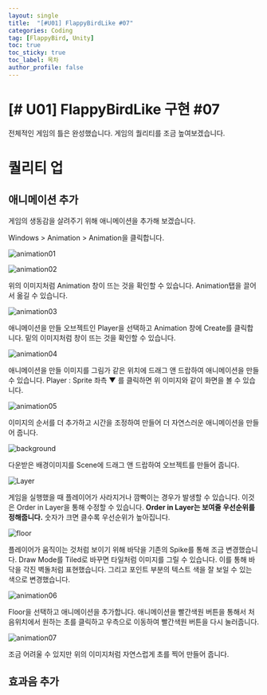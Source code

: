 ```yaml
---
layout: single
title:  "[#U01] FlappyBirdLike #07"
categories: Coding
tag: [FlappyBird, Unity]
toc: true 
toc_sticky: true 
toc_label: 목차    
author_profile: false
---
```


# [# U01] FlappyBirdLike 구현 #07

전체적인 게임의 틀은 완성했습니다.
게임의 퀄리티를 조금 높여보겠습니다.



# 퀄리티 업

## 애니메이션 추가

게임의 생동감을 살려주기 위해 애니메이션을 추가해 보겠습니다.

Windows > Animation > Animation을 클릭합니다.

![animation01](../images/2023-02-18-unity_flappybird07/animation01.png)

![animation02](../images/2023-02-18-unity_flappybird07/animation02.png)

위의 이미지처럼 Animation 창이 뜨는 것을 확인할 수 있습니다. Animation탭을 끌어서 옮길 수 있습니다.



![animation03](../images/2023-02-18-unity_flappybird07/animation03.png)

애니메이션을 만들 오브젝트인 Player을 선택하고 Animation 창에 Create를 클릭합니다. 밑의 이미지처럼 창이 뜨는 것을 확인할 수 있습니다.



![animation04](../images/2023-02-18-unity_flappybird07/animation04.png)

애니메이션을 만들 이미지를 그림가 같은 위치에 드래그 앤 드랍하여 애니메이션을 만들 수 있습니다. Player : Sprite 좌측 ▼ 를 클릭하면 위 이미지와 같이 화면을 볼 수 있습니다.



![animation05](../images/2023-02-18-unity_flappybird07/animation05.png)

이미지의 순서를 더 추가하고 시간을 조정하여 만들어 더 자연스러운 애니메이션을 만들어 줍니다.



![background](../images/2023-02-18-unity_flappybird07/background.png)

다운받은 배경이미지를 Scene에 드래그 앤 드랍하여 오브젝트를 만들어 줍니다. 



![Layer](../images/2023-02-18-unity_flappybird07/Layer.png)

게임을 실행했을 때 플레이어가 사라지거나 깜빡이는 경우가 발생할 수 있습니다.  이것은 Order in Layer을 통해 수정할 수 있습니다. **Order in Layer는 보여줄 우선순위를 정해줍니다.** 숫자가 크면 클수록 우선순위가 높아집니다.



![floor](../images/2023-02-18-unity_flappybird07/floor.png)

플레이어가 움직이는 것처럼 보이기 위해 바닥을 기존의 Spike를 통해 조금 변경했습니다. Draw Mode를 Tiled로 바꾸면 타일처럼 이미지를 그릴 수 있습니다. 이를 통해 바닥을 각진 벽돌처럼 표현했습니다. 그리고 포인트 부분의 텍스트 색을 잘 보일 수 있는 색으로 변경했습니다.



![animation06](../images/2023-02-18-unity_flappybird07/animation06.png)

Floor을 선택하고 애니메이션을 추가합니다. 애니메이션을 빨간색원 버튼을 통해서 처음위치에서 원하는 초를 클릭하고 우측으로 이동하여 빨간색원 버튼을 다시 눌러줍니다.



![animation07](../images/2023-02-18-unity_flappybird07/animation07.png)

조금 어려울 수 있지만 위의 이미지처럼 자연스럽게 초를 찍어 만들어 줍니다.



## 효과음 추가

